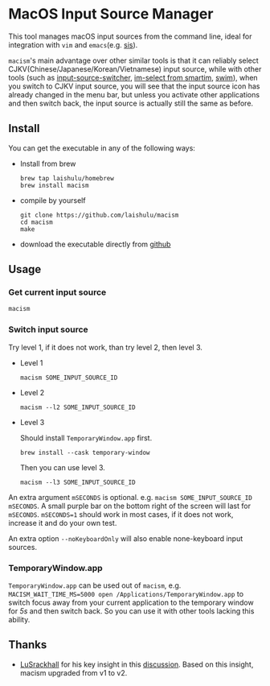 # MacOS Input Source Manager

This tool manages macOS input sources from the command line, ideal for
integration with `vim` and `emacs`(e.g. 
[sis](https://github.com/laishulu/emacs-smart-input-source)). 

`macism`'s main advantage over other similar tools is that it can reliably 
select CJKV(Chinese/Japanese/Korean/Vietnamese) input source, while with other 
tools (such as
[input-source-switcher](https://github.com/vovkasm/input-source-switcher),
[im-select from smartim](https://github.com/ybian/smartim),
[swim](https://github.com/mitsuse/swim)), when you switch to CJKV input source,
you will see that the input source icon has already changed in the menu bar, but
unless you activate other applications and then switch back, the input source is
actually still the same as before.

## Install

You can get the executable in any of the following ways:

- Install from brew
    ```
    brew tap laishulu/homebrew
    brew install macism
    ```

- compile by yourself
    ```
    git clone https://github.com/laishulu/macism
    cd macism
    make
    ```
- download the executable directly from 
    [github](https://github.com/laishulu/macism/releases)
    
## Usage
### Get current input source
```sh
macism
```
### Switch input source
Try level 1, if it does not work, than try level 2, then level 3.

- Level 1
  ```
  macism SOME_INPUT_SOURCE_ID
  ```
- Level 2
  ```
  macism --l2 SOME_INPUT_SOURCE_ID
  ```
- Level 3

  Should install `TemporaryWindow.app` first.
  ```
  brew install --cask temporary-window 
  ```
  Then you can use level 3.
  ```
  macism --l3 SOME_INPUT_SOURCE_ID
  ```

An extra argument `mSECONDS` is optional. e.g. `macism SOME_INPUT_SOURCE_ID
mSECONDS`. A small purple bar on the bottom right of the screen will last for
`mSECONDS`. `mSECONDS=1` should work in most cases, if it does not work, 
increase it and do your own test. 

An extra option `--noKeyboardOnly` will also enable none-keyboard input
sources.

### TemporaryWindow.app
`TemporaryWindow.app` can be used out of `macism`, e.g.
`MACISM_WAIT_TIME_MS=5000 open /Applications/TemporaryWindow.app` to switch
focus away from your current application to the temporary window for *5s* and
then switch back. So you can use it with other tools lacking this ability.

## Thanks
- [LuSrackhall](https://github.com/LuSrackhall) for his key insight in this
  [discussion](
    https://github.com/rime/squirrel/issues/866#issuecomment-2800561092
  ). Based on this insight, macism upgraded from v1 to v2.

